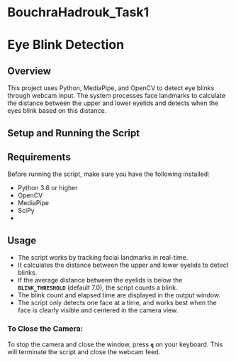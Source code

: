 # BouchraHadrouk_Task1
# Eye Blink Detection

## Overview
This project uses Python, MediaPipe, and OpenCV to detect eye blinks through webcam input. The system processes face landmarks to calculate the distance between the upper and lower eyelids and detects when the eyes blink based on this distance.

## Setup and Running the Script

## Requirements
Before running the script, make sure you have the following installed:
- Python 3.6 or higher
- OpenCV
- MediaPipe
- SciPy
- 
## Usage
- The script works by tracking facial landmarks in real-time.
- It calculates the distance between the upper and lower eyelids to detect blinks.
- If the average distance between the eyelids is below the **`BLINK_THRESHOLD`** (default 7.0), the script counts a blink.
- The blink count and elapsed time are displayed in the output window.
- The script only detects one face at a time, and works best when the face is clearly visible and centered in the camera view.
  
### To Close the Camera:
To stop the camera and close the window, press **`q`** on your keyboard. This will terminate the script and close the webcam feed.


